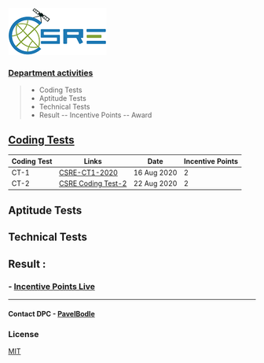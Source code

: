 
![logo](https://github.com/PavelBodle/PavelBodle.github.io/blob/master/assets/logo.png?raw=true)  


### [Department activities](CSRE-IITBombay.github.io)

> - Coding Tests
> - Aptitude Tests
> - Technical Tests
> - Result
>   -- Incentive Points 
>   -- Award 


## [Coding Tests](CSRE-IITBombay.github.io)

| Coding Test | Links |  Date | Incentive Points |
| ------ | ------ | ------ | ------ |
| CT-1 | [CSRE-CT1-2020](https://www.hackerrank.com/csre-ct1-2020) | 16 Aug 2020 | 2 |
| CT-2 | [CSRE Coding Test-2](https://www.hackerrank.com/csre-coding-test-2) | 22 Aug 2020  | 2 |


## Aptitude Tests

## Technical Tests

## Result :
### - [Incentive Points Live](https://docs.google.com/spreadsheets/d/e/2PACX-1vSM1fbMXQk9M_v_jXYX6yjsobGbVr2eP-XQsaYjsbAdvrHDRNmnLl1HWB07Fdo0u7xPXkFE69bH6pTx/pubhtml)
---




#### Contact DPC - [PavelBodle](https://www.linkedin.com/in/pavelbodle/)

### License
[MIT](https://choosealicense.com/licenses/mit/)
